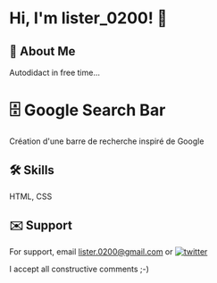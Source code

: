 # Hi, I'm lister_0200! 👋


## 🚀 About Me
Autodidact in free time...

# 🗄️ Google Search Bar
Création d'une barre de recherche inspiré de Google

## 🛠 Skills
HTML, CSS


## ✉️ Support
For support, email lister.0200@gmail.com 
or [![twitter](https://img.shields.io/badge/twitter-1DA1F2?style=for-the-badge&logo=twitter&logoColor=white)](https://twitter.com/lister_0200)

I accept all constructive comments ;-)